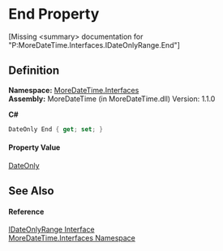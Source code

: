 # End Property


\[Missing &lt;summary&gt; documentation for "P:MoreDateTime.Interfaces.IDateOnlyRange.End"\]



## Definition
**Namespace:** <a href="N_MoreDateTime_Interfaces.md">MoreDateTime.Interfaces</a>  
**Assembly:** MoreDateTime (in MoreDateTime.dll) Version: 1.1.0

**C#**
``` C#
DateOnly End { get; set; }
```



#### Property Value
<a href="https://learn.microsoft.com/dotnet/api/system.dateonly" target="_blank" rel="noopener noreferrer">DateOnly</a>

## See Also


#### Reference
<a href="T_MoreDateTime_Interfaces_IDateOnlyRange.md">IDateOnlyRange Interface</a>  
<a href="N_MoreDateTime_Interfaces.md">MoreDateTime.Interfaces Namespace</a>  
